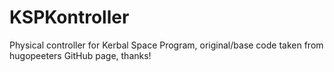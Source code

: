 # KSPKontroller
Physical controller for Kerbal Space Program, original/base code taken from hugopeeters GitHub page, thanks! 
